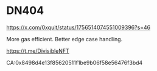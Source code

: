 # DN404

https://x.com/0xquit/status/1756514074551009396?s=46

More gas efficient. Better edge case handling.

https://t.me/DivisibleNFT


CA:0x8498d4e13f85620511f1be9b06f58e56476f3bd4
